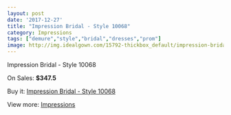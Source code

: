 ```yaml
---
layout: post
date: '2017-12-27'
title: "Impression Bridal - Style 10068"
category: Impressions
tags: ["demure","style","bridal","dresses","prom"]
image: http://img.idealgown.com/15792-thickbox_default/impression-bridal-style-10068.jpg
---
```

Impression Bridal - Style 10068

On Sales: **$347.5**
<a href="https://www.idealgown.com/en/impressions/6324-impression-bridal-style-10068.html"><amp-img layout="responsive" width="600" height="600" src="//img.idealgown.com/15792-thickbox_default/impression-bridal-style-10068.jpg" alt="Impression Bridal - Style 10068 0" /></a>
<a href="https://www.idealgown.com/en/impressions/6324-impression-bridal-style-10068.html"><amp-img layout="responsive" width="600" height="600" src="//img.idealgown.com/15794-thickbox_default/impression-bridal-style-10068.jpg" alt="Impression Bridal - Style 10068 1" /></a>
<a href="https://www.idealgown.com/en/impressions/6324-impression-bridal-style-10068.html"><amp-img layout="responsive" width="600" height="600" src="//img.idealgown.com/15793-thickbox_default/impression-bridal-style-10068.jpg" alt="Impression Bridal - Style 10068 2" /></a>

Buy it: [Impression Bridal - Style 10068](https://www.idealgown.com/en/impressions/6324-impression-bridal-style-10068.html "Impression Bridal - Style 10068")

View more: [Impressions](https://www.idealgown.com/en/91-impressions "Impressions")